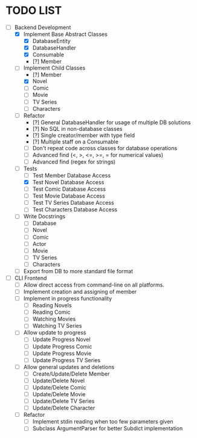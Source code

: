 # TODO LIST

- [ ] Backend Development
    - [x] Implement Base Abstract Classes
        - [x] DatabaseEntity
        - [x] DatabaseHandler
        - [x] Consumable
        - [?] Member
    - [ ] Implement Child Classes
        - [?] Member
        - [x] Novel
        - [ ] Comic
        - [ ] Movie
        - [ ] TV Series
        - [ ] Characters
    - [ ] Refactor
        - [?] General DatabaseHandler for usage of multiple DB solutions
        - [?] No SQL in non-database classes
        - [?] Single creator/member with type field
        - [?] Multiple staff on a Consumable
        - [ ] Don't repeat code across classes for database operations
        - [ ] Advanced find (<, >, <=, >=, = for numerical values)
        - [ ] Advanced find (regex for strings)
    - [ ] Tests
        - [ ] Test Member Database Access
        - [x] Test Novel Database Access
        - [ ] Test Comic Database Access
        - [ ] Test Movie Database Access
        - [ ] Test TV Series Database Access
        - [ ] Test Characters Database Access
    - [ ] Write Docstrings
        - [ ] Database
        - [ ] Novel
        - [ ] Comic
        - [ ] Actor
        - [ ] Movie
        - [ ] TV Series
        - [ ] Characters
    - [ ] Export from DB to more standard file format
- [ ] CLI Frontend
    - [ ] Allow direct access from command-line on all platforms.
    - [ ] Implement creation and assigning of member
    - [ ] Implement in progress functionality
        - [ ] Reading Novels
        - [ ] Reading Comic
        - [ ] Watching Movies
        - [ ] Watching TV Series
    - [ ] Allow update to progress
        - [ ] Update Progress Novel
        - [ ] Update Progress Comic
        - [ ] Update Progress Movie
        - [ ] Update Progress TV Series
    - [ ] Allow general updates and deletions
        - [ ] Create/Update/Delete Member
        - [ ] Update/Delete Novel
        - [ ] Update/Delete Comic
        - [ ] Update/Delete Movie
        - [ ] Update/Delete TV Series
        - [ ] Update/Delete Character
    - [ ] Refactor
        - [ ] Implement stdin reading when too few parameters given
        - [ ] Subclass ArgumentParser for better Subdict implementation